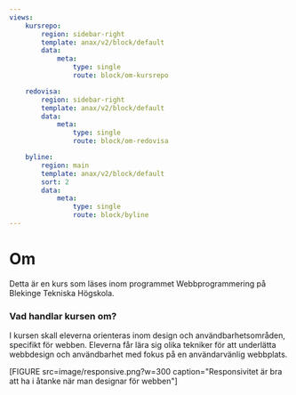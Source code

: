 ```yaml
---
views:
    kursrepo:
        region: sidebar-right
        template: anax/v2/block/default
        data:
            meta: 
                type: single
                route: block/om-kursrepo

    redovisa:
        region: sidebar-right
        template: anax/v2/block/default
        data:
            meta: 
                type: single
                route: block/om-redovisa

    byline:
        region: main
        template: anax/v2/block/default
        sort: 2
        data:
            meta:
                type: single
                route: block/byline
---
```

Om
=========================

Detta är en kurs som läses inom programmet Webbprogrammering på Blekinge Tekniska Högskola.

### Vad handlar kursen om?

I kursen skall eleverna orienteras inom design och användbarhetsområden, specifikt för webben. Eleverna får lära sig olika tekniker för att underlätta webbdesign och användbarhet med fokus på en användarvänlig webbplats.

[FIGURE src=image/responsive.png?w=300 caption="Responsivitet är bra att ha i åtanke när man designar för webben"]
